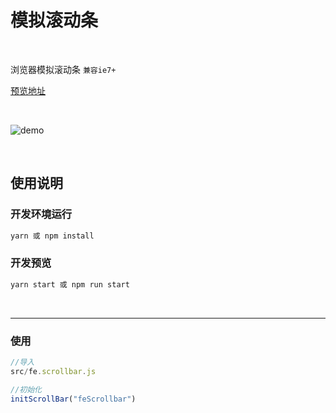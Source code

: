 # 模拟滚动条

<br />

浏览器模拟滚动条 `兼容ie7+` 

[预览地址](https://sgdh-fe.github.io/fe-scrollbar/)

<br />


![demo](demo.gif)

<br />


## 使用说明

### 开发环境运行

```sh
yarn 或 npm install

```

### 开发预览

```sh
yarn start 或 npm run start
```

<br />


---

### 使用

```js
//导入
src/fe.scrollbar.js

//初始化
initScrollBar("feScrollbar")

```
<br />



